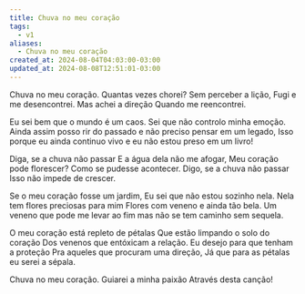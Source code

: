 ```yaml
---
title: Chuva no meu coração
tags:
  - v1
aliases:
  - Chuva no meu coração
created_at: 2024-08-04T04:03:00-03:00
updated_at: 2024-08-08T12:51:01-03:00
---
```


Chuva no meu coração.
Quantas vezes chorei?
Sem perceber a lição,
Fugi e me desencontrei.
Mas achei a direção
Quando me reencontrei.

Eu sei bem que o mundo é um caos.
Sei que não controlo minha emoção.
Ainda assim posso rir do passado
e não preciso pensar em um legado,
Isso porque eu ainda continuo vivo
e eu não estou preso em um livro!

Diga, se a chuva não passar
E a água dela não me afogar,
Meu coração pode florescer?
Como se pudesse acontecer.
Digo, se a chuva não passar
Isso não impede de crescer.

Se o meu coração fosse um jardim,
Eu sei que não estou sozinho nela.
Nela tem flores preciosas para mim
Flores com veneno e ainda tão bela.
Um veneno que pode me levar ao fim
mas não se tem caminho sem sequela.

O meu coração está repleto de pétalas
Que estão limpando o solo do coração
Dos venenos que entóxicam a relação.
Eu desejo para que tenham a proteção 
Pra aqueles que procuram uma direção,
Já que para as pétalas eu serei a sépala.

Chuva no meu coração.
Guiarei a minha paixão 
Através desta canção!